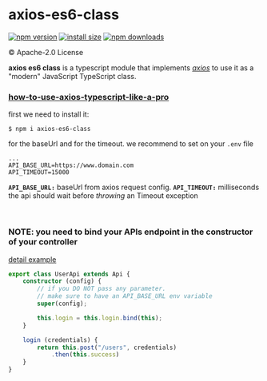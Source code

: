 # axios-es6-class

[![npm version](https://img.shields.io/npm/v/axios-es6-class.svg?style=flat-square)](https://www.npmjs.org/package/axios-es6-class)
[![install size](https://packagephobia.now.sh/badge?p=axios-es6-class)](https://packagephobia.now.sh/result?p=axios-es6-class)
[![npm downloads](https://img.shields.io/npm/dm/axios-es6-class.svg?style=flat-square)](http://npm-stat.com/charts.html?package=axios-es6-class)

&copy; Apache-2.0 License

**axios es6 class** is a typescript module that implements *[axios](https://github.com/axios/axios)* to use it as a "modern" JavaScript TypeScript class.

### [how-to-use-axios-typescript-like-a-pro](https://medium.com/@enetoOlveda/how-to-use-axios-typescript-like-a-pro-7c882f71e34a)

first we need to install it:

```shell
$ npm i axios-es6-class
```

for the baseUrl and for the timeout. we recommend to set on your `.env` file

```
...
API_BASE_URL=https://www.domain.com
API_TIMEOUT=15000
```

**`API_BASE_URL:`** baseUrl from axios request config.
**`API_TIMEOUT:`** milliseconds the api should wait before *throwing* an Timeout exception

<br />

### NOTE: you need to bind your APIs endpoint in the constructor of your controller

[detail example](https://github.com/EnetoJara/axios-typescript/blob/master/examples/userApi.ts)

```typescript
export class UserApi extends Api {
    constructor (config) {
        // if you DO NOT pass any parameter.
        // make sure to have an API_BASE_URL env variable
        super(config);

        this.login = this.login.bind(this);
    }

    login (credentials) {
        return this.post("/users", credentials)
            .then(this.success)
    }
}
```

